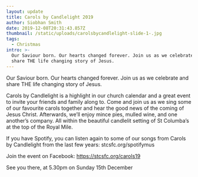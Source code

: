 ```yaml
---
layout: update
title: Carols by Candlelight 2019
author: Siobhan Smith
date: 2019-12-08T20:31:43.857Z
thumbnail: /static/uploads/carolsbycandlelight-slide-1-.jpg
tags:
  - Christmas
intro: >-
  Our Saviour born. Our hearts changed forever. Join us as we celebrate and
  share THE life changing story of Jesus.
---
```

Our Saviour born. Our hearts changed forever. Join us as we celebrate and share THE life changing story of Jesus. 

Carols by Candlelight is a highlight in our church calendar and a great event to invite your friends and family along to. Come and join us as we sing some of our favourite carols together and hear the good news of the coming of Jesus Christ. Afterwards, we’ll enjoy mince pies, mulled wine, and one another’s company. All within the beautiful candlelit setting of St Columba’s at the top of the Royal Mile. 

If you have Spotify, you can listen again to some of our songs from Carols by Candlelight from the last few years: stcsfc.org/spotifymus

Join the event on Facebook: https://stcsfc.org/carols19

See you there, at 5.30pm on Sunday 15th December
